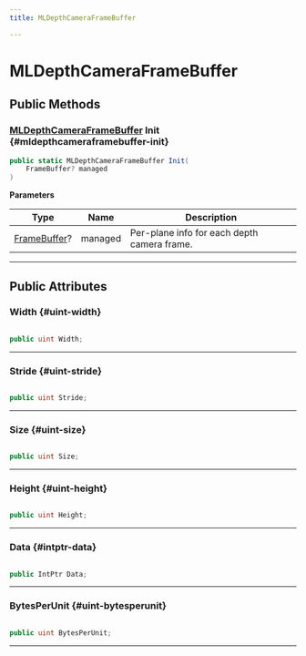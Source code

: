 ```yaml
---
title: MLDepthCameraFrameBuffer

---
```


# MLDepthCameraFrameBuffer










## Public Methods

### [MLDepthCameraFrameBuffer](/unity-api/api/UnityEngine.XR.MagicLeap/MLDepthCamera/NativeBindings/UnityEngine.XR.MagicLeap.MLDepthCamera.NativeBindings.MLDepthCameraFrameBuffer.md) Init {#mldepthcameraframebuffer-init}

```csharp
public static MLDepthCameraFrameBuffer Init(
    FrameBuffer? managed
)
```


**Parameters**

| Type | Name  | Description  | 
|--|--|--|
| [FrameBuffer](/unity-api/api/UnityEngine.XR.MagicLeap/MLDepthCamera/UnityEngine.XR.MagicLeap.MLDepthCamera.FrameBuffer.md)? |managed|Per-plane info for each depth camera frame. |






-----------

## Public Attributes

### Width {#uint-width}

```csharp

public uint Width;

```






-----------

### Stride {#uint-stride}

```csharp

public uint Stride;

```






-----------

### Size {#uint-size}

```csharp

public uint Size;

```






-----------

### Height {#uint-height}

```csharp

public uint Height;

```






-----------

### Data {#intptr-data}

```csharp

public IntPtr Data;

```






-----------

### BytesPerUnit {#uint-bytesperunit}

```csharp

public uint BytesPerUnit;

```






-----------

